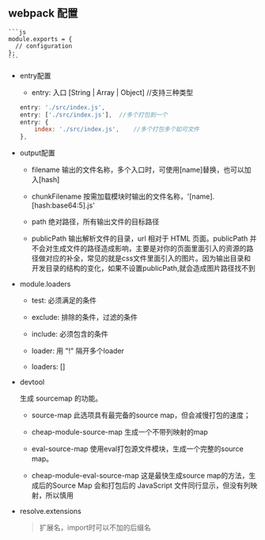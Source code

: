 ## webpack 配置

    ```js
    module.exports = {
      // configuration
    };
    ```

* entry配置

    - entry: 入口 [String | Array | Object]    //支持三种类型  

    ```js
    entry: './src/index.js',  
    entry: ['./src/index.js'],  //多个打包到一个
    entry: {
        index: './src/index.js',    //多个打包多个如可文件
    },
    ```

* output配置

    - filename 输出的文件名称，多个入口时，可使用[name]替换，也可以加入[hash]

    - chunkFilename 按需加载模块时输出的文件名称，'[name].[hash:base64:5].js'

    - path 绝对路径，所有输出文件的目标路径

    - publicPath 输出解析文件的目录，url 相对于 HTML 页面。publicPath 并不会对生成文件的路径造成影响，主要是对你的页面里面引入的资源的路径做对应的补全，常见的就是css文件里面引入的图片。因为输出目录和开发目录的结构的变化，如果不设置publicPath,就会造成图片路径找不到

 * module.loaders

    - test: 必须满足的条件

    - exclude: 排除的条件，过滤的条件

    - include: 必须包含的条件

    - loader: 用 "!" 隔开多个loader

    - loaders: []

* devtool

    生成 sourcemap 的功能。

    - source-map 此选项具有最完备的source map，但会减慢打包的速度；

    - cheap-module-source-map 生成一个不带列映射的map

    - eval-source-map 使用eval打包源文件模块，生成一个完整的source map。

    - cheap-module-eval-source-map 这是最快生成source map的方法，生成后的Source Map 会和打包后的 JavaScript 文件同行显示，但没有列映射，所以慎用

* resolve.extensions

    > 扩展名，import时可以不加的后缀名
